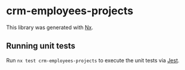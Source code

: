 # crm-employees-projects

This library was generated with [Nx](https://nx.dev).

## Running unit tests

Run `nx test crm-employees-projects` to execute the unit tests via [Jest](https://jestjs.io).
